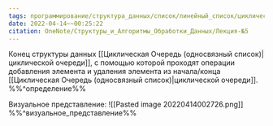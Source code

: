 ```yaml
---
tags: программирование/структура_данных/список/линейный_список/циклическая_очередь
date: 2022-04-14~~00:25:22
citation: OneNote/Структуры_и_Алгоритмы_Обработки_Данных/Лекция-№5
---
```

Конец структуры данных [[Циклическая Очередь (односвязный список)|циклической очереди]], с помощью которой проходят операции добавления элемента и удаления элемента из начала/конца [[Циклическая Очередь (односвязный список)|циклической очереди]].
%%^определение%%

Визуальное представление:
![[Pasted image 20220414002726.png]]
%%^визуальное_представление%%